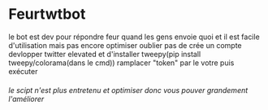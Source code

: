 # Feurtwtbot

le bot est dev pour répondre feur quand les gens envoie quoi et il est facile d'utilisation mais pas encore optimiser 
oublier pas de crée un compte devlopper twitter elevated et d'installer tweepy(pip install tweepy/colorama(dans le cmd))
ramplacer "token" par le votre puis exécuter
<h6>le scipt n'est plus entretenu et optimiser donc vous pouver grandement l'améliorer</h6>

